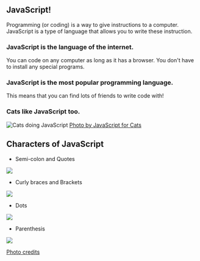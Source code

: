 ## JavaScript!

Programming (or coding) is a way to give instructions to a computer. JavaScript is a type of language that allows you to write these instruction.

### JavaScript is the language of the internet.

You can code on any computer as long as it has a browser. You don't have to install any special programs.

### JavaScript is the most popular programming language.

This means that you can find lots of friends to write code with!

### Cats like JavaScript too.

![Cats doing JavaScript](https://github.com/maxogden/javascript-for-cats/blob/master/images/customers3.png)
[Photo by JavaScript for Cats](www.jsforcats.com)

## Characters of JavaScript

* Semi-colon and Quotes

![](https://community.devexpress.com/blogs/markmiller/Quote_1D185A33.png)

* Curly braces and Brackets

![](https://community.devexpress.com/blogs/markmiller/Brackets_688823C4.png)

* Dots

![](https://community.devexpress.com/blogs/markmiller/AngleBrackets_39E1F515.png)

* Parenthesis

![](https://community.devexpress.com/blogs/markmiller/90_73752AD9.png)

[Photo credits](https://community.devexpress.com/blogs/markmiller/)
